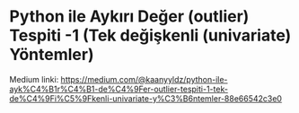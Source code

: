 # Python ile Aykırı Değer (outlier) Tespiti -1 (Tek değişkenli (univariate) Yöntemler)
 Medium linki: https://medium.com/@kaanyyldz/python-ile-ayk%C4%B1r%C4%B1-de%C4%9Fer-outlier-tespiti-1-tek-de%C4%9Fi%C5%9Fkenli-univariate-y%C3%B6ntemler-88e66542c3e0
